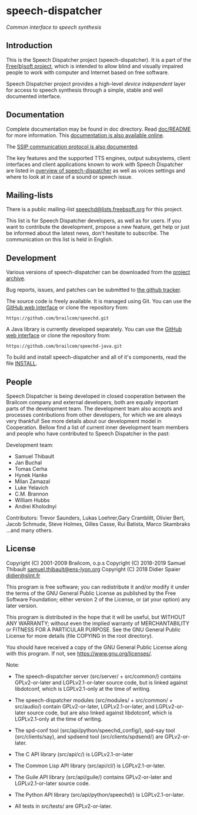 speech-dispatcher
=================

*Common interface to speech synthesis*

Introduction
------------

This is the Speech Dispatcher project (speech-dispatcher). It is a part of the
[Free(b)soft project](https://devel.freebsoft.org/), which is intended to allow
blind and visually impaired people to work with computer and Internet based on
free software.

Speech Dispatcher project provides a high-level *device independent* layer
for access to speech synthesis through a simple, stable and well documented
interface.

Documentation
-------------

Complete documentation may be found in doc directory. Read
[doc/README](doc/README) for more information. This [documentation is also
available online](https://devel.freebsoft.org/doc/speechd/speech-dispatcher.html).

The [SSIP communication protocol is also
documented](https://devel.freebsoft.org/doc/speechd/ssip.html).

The key features and the supported TTS engines, output subsystems, client
interfaces and client applications known to work with Speech Dispatcher are
listed in [overview of speech-dispatcher](README.overview.md) as well as voices
settings and where to look at in case of a sound or speech issue.

Mailing-lists
-------------

There is a public mailing-list speechd@lists.freebsoft.org for this project.

This list is for Speech Dispatcher developers, as well as for users. If you
want to contribute the development, propose a new feature, get help or just be
informed about the latest news, don't hesitate to subscribe. The communication
on this list is held in English.

Development
-----------

Various versions of speech-dispatcher can be downloaded from the [project
archive](https://github.com/brailcom/speechd/releases).

Bug reports, issues, and patches can be submitted to [the github
tracker](https://github.com/brailcom/speechd/issues).

The source code is freely available. It is managed using Git. You can use
the [GitHub web interface](https://github.com/brailcom/speechd) or clone the
repository from:

    https://github.com/brailcom/speechd.git

A Java library is currently developed separately. You can use the [GitHub web
interface](https://github.com/brailcom/speechd-java) or clone the repository
from:

    https://github.com/brailcom/speechd-java.git

To build and install speech-dispatcher and all of it's components, read the
file [INSTALL](INSTALL).


People
------

Speech Dispatcher is being developed in closed cooperation between the Brailcom
company and external developers, both are equally important parts of the
development team. The development team also accepts and processes contributions
from other developers, for which we are always very thankful! See more details
about our development model in Cooperation. Bellow find a list of current inner
development team members and people who have contributed to Speech Dispatcher in
the past:

Development team:

  * Samuel Thibault
  * Jan Buchal
  * Tomas Cerha
  * Hynek Hanke
  * Milan Zamazal
  * Luke Yelavich
  * C.M. Brannon
  * William Hubbs
  * Andrei Kholodnyi

Contributors: Trevor Saunders, Lukas Loehrer,Gary Cramblitt, Olivier Bert, Jacob
Schmude, Steve Holmes, Gilles Casse, Rui Batista, Marco Skambraks ...and many
others.

License
-------

Copyright (C) 2001-2009 Brailcom, o.p.s
Copyright (C) 2018-2019 Samuel Thibault <samuel.thibault@ens-lyon.org>
Copyright (C) 2018 Didier Spaier <didier@slint.fr>

This program is free software; you can redistribute it and/or modify it under
the terms of the GNU General Public License as published by the Free Software
Foundation; either version 2 of the License, or (at your option) any later
version.

This program is distributed in the hope that it will be useful, but WITHOUT ANY
WARRANTY; without even the implied warranty of MERCHANTABILITY or FITNESS FOR A
PARTICULAR PURPOSE.  See the GNU General Public License for more details (file
COPYING in the root directory).

You should have received a copy of the GNU General Public License
along with this program.  If not, see <https://www.gnu.org/licenses/>.


Note:

- The speech-dispatcher server (src/server/ + src/common/) contains
GPLv2-or-later and LGPLv2.1-or-later source code, but is linked against
libdotconf, which is LGPLv2.1-only at the time of writing.

- The speech-dispatcher modules (src/modules/ + src/common/ + src/audio/)
contain GPLv2-or-later, LGPLv2.1-or-later, and LGPLv2-or-later source code,
but are also linked against libdotconf, which is LGPLv2.1-only at the time of
writing.

- The spd-conf tool (src/api/python/speechd_config/), spd-say tool
(src/clients/say), and spdsend tool (src/clients/spdsend/) are GPLv2-or-later.

- The C API library (src/api/c/) is LGPLv2.1-or-later

- The Common Lisp API library (src/api/cl/) is LGPLv2.1-or-later.

- The Guile API library (src/api/guile/) contains GPLv2-or-later and
LGPLv2.1-or-later source code.

- The Python API library (src/api/python/speechd/) is LGPLv2.1-or-later.

- All tests in src/tests/ are GPLv2-or-later.

